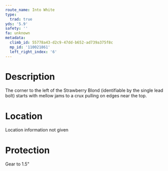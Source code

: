 ```yaml
---
route_name: Into White
type:
  trad: true
yds: '5.9'
safety: ''
fa: unknown
metadata:
  climb_id: 55778a43-d2c9-47dd-b652-ad739a375f8c
  mp_id: '110021861'
  left_right_index: '6'
---
```

# Description
The corner to the left of the Strawberry Blond (identifiable by the single lead bolt) starts with mellow jams to a crux pulling on edges near the top.

# Location
Location information not given

# Protection
Gear to 1.5"
